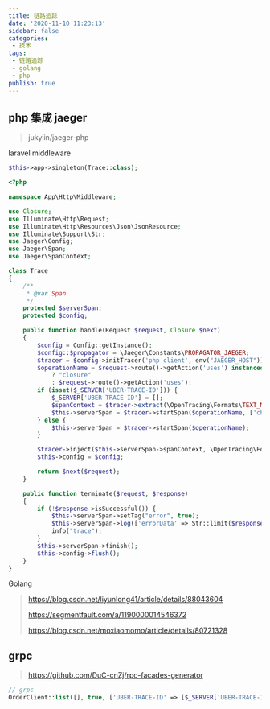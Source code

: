 ```yaml
---
title: 链路追踪
date: '2020-11-10 11:23:13'
sidebar: false
categories:
 - 技术
tags:
 - 链路追踪
 - golang
 - php
publish: true
---
```


## php 集成 jaeger

> jukylin/jaeger-php

laravel middleware

```php
$this->app->singleton(Trace::class);
```




```php
<?php

namespace App\Http\Middleware;

use Closure;
use Illuminate\Http\Request;
use Illuminate\Http\Resources\Json\JsonResource;
use Illuminate\Support\Str;
use Jaeger\Config;
use Jaeger\Span;
use Jaeger\SpanContext;

class Trace
{
    /**
     * @var Span
     */
    protected $serverSpan;
    protected $config;

    public function handle(Request $request, Closure $next)
    {
        $config = Config::getInstance();
        $config::$propagator = \Jaeger\Constants\PROPAGATOR_JAEGER;
        $tracer = $config->initTracer('php client', env("JAEGER_HOST"));
        $operationName = $request->route()->getAction('uses') instanceof Closure
            ? "closure"
            : $request->route()->getAction('uses');
        if (isset($_SERVER['UBER-TRACE-ID'])) {
            $_SERVER['UBER-TRACE-ID'] = [];
            $spanContext = $tracer->extract(\OpenTracing\Formats\TEXT_MAP, $_SERVER);
            $this->serverSpan = $tracer->startSpan($operationName, ['child_of' => $spanContext]);
        } else {
            $this->serverSpan = $tracer->startSpan($operationName);
        }

        $tracer->inject($this->serverSpan->spanContext, \OpenTracing\Formats\TEXT_MAP, $_SERVER);
        $this->config = $config;

        return $next($request);
    }

    public function terminate($request, $response)
    {
        if (!$response->isSuccessful()) {
            $this->serverSpan->setTag("error", true);
            $this->serverSpan->log(['errorData' => Str::limit($response->content(), 500)]);
            info("trace");
        }
        $this->serverSpan->finish();
        $this->config->flush();
    }
}

```

Golang

> https://blog.csdn.net/liyunlong41/article/details/88043604
>
> https://segmentfault.com/a/1190000014546372
>
> https://blog.csdn.net/moxiaomomo/article/details/80721328


## grpc

> https://github.com/DuC-cnZj/rpc-facades-generator

```php
// grpc
OrderClient::list([], true, ['UBER-TRACE-ID' => [$_SERVER['UBER-TRACE-ID']]])
```

